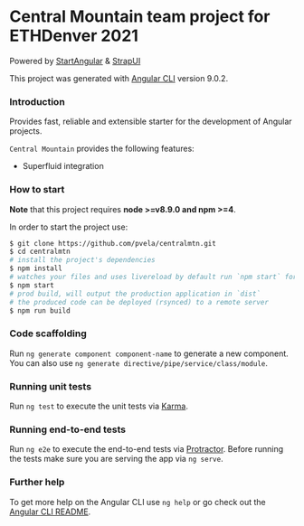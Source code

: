 # Central Mountain team project for ETHDenver 2021

Powered by [StartAngular](http://startangular.com/) & [StrapUI](http://strapui.com/)

This project was generated with [Angular CLI](https://github.com/angular/angular-cli) version 9.0.2.

### Introduction

Provides fast, reliable and extensible starter for the development of Angular projects.

`Central Mountain` provides the following features:

-   Superfluid integration

### How to start

**Note** that this project requires **node >=v8.9.0 and npm >=4**.

In order to start the project use:

```bash
$ git clone https://github.com/pvela/centralmtn.git
$ cd centralmtn
# install the project's dependencies
$ npm install
# watches your files and uses livereload by default run `npm start` for a dev server. Navigate to `http://localhost:4200/`. The app will automatically reload if you change any of the source files.
$ npm start
# prod build, will output the production application in `dist`
# the produced code can be deployed (rsynced) to a remote server
$ npm run build
```

### Code scaffolding

Run `ng generate component component-name` to generate a new component. You can also use `ng generate directive/pipe/service/class/module`.

### Running unit tests

Run `ng test` to execute the unit tests via [Karma](https://karma-runner.github.io).

### Running end-to-end tests

Run `ng e2e` to execute the end-to-end tests via [Protractor](http://www.protractortest.org/).
Before running the tests make sure you are serving the app via `ng serve`.

### Further help

To get more help on the Angular CLI use `ng help` or go check out the [Angular CLI README](https://github.com/angular/angular-cli/blob/master/README.md).

